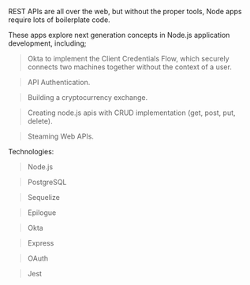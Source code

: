 REST APIs are all over the web, but without the proper tools, Node apps require lots of boilerplate code. 

These apps explore next generation concepts in Node.js application development, including; 

> Okta to implement the Client Credentials Flow, which securely connects two machines together without the context of a user.

> API Authentication. 

> Building a cryptocurrency exchange.

> Creating node.js apis with CRUD implementation (get, post, put, delete).

> Steaming Web APIs.


Technologies:

> Node.js

> PostgreSQL

> Sequelize

> Epilogue

> Okta

> Express

> OAuth

> Jest
